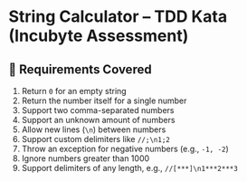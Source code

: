 # String Calculator – TDD Kata (Incubyte Assessment)

## 🧪 Requirements Covered

1. Return `0` for an empty string  
2. Return the number itself for a single number  
3. Support two comma-separated numbers  
4. Support an unknown amount of numbers  
5. Allow new lines (`\n`) between numbers  
6. Support custom delimiters like `//;\n1;2`  
7. Throw an exception for negative numbers (e.g., `-1, -2`)  
8. Ignore numbers greater than 1000  
9. Support delimiters of any length, e.g., `//[***]\n1***2***3`
